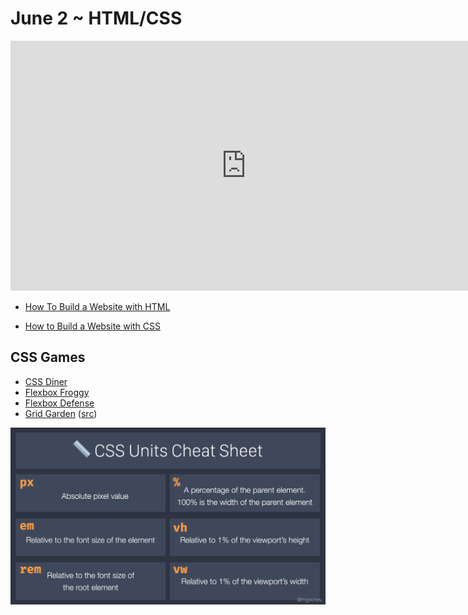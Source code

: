 June 2 ~ HTML/CSS
============================

<iframe src="https://docs.google.com/presentation/d/e/2PACX-1vSe-gYzx0WAKM5NExUllUjfU7jb_UWh9iv3QMSjrrWe-Fu7IJo--95pn95XcbI3sy7avcS8A8US3Je5/embed?start=false&loop=false&delayms=5000" frameborder="0" width="754" height="400" allowfullscreen="true" mozallowfullscreen="true" webkitallowfullscreen="true"></iframe>


- [How To Build a Website with HTML](https://www.digitalocean.com/community/tutorial_series/how-to-build-a-website-with-html)

- [How to Build a Website with CSS](https://www.digitalocean.com/community/tutorial_series/how-to-build-a-website-with-css)


## CSS Games 

- [CSS Diner](http://flukeout.github.io/)
- [Flexbox Froggy](https://flexboxfroggy.com/)
- [Flexbox Defense](http://www.flexboxdefense.com/)
- [Grid Garden](https://cssgridgarden.com/)
([src](https://twitter.com/girl_whocode/status/1392714963039383554?s=21))  

![css cheat sheet](_static/css_cheatsheet.png) 

